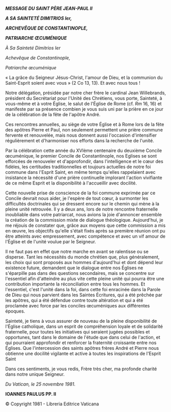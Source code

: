 ***MESSAGE DU SAINT PÈRE JEAN-PAUL II***

***A SΑ SAINTETÉ DIMITRIOS Ier,***

***ARCHEVÊQUE DE CONSTANTINOPLE,***

***PATRIARCHE ŒCUMÉNIQUE***

*À Sa Sainteté Dimitrios Ier*

*Achevêque de Constantinople,*

*Patriarche œcuménique*

« La grâce du Seigneur Jésus-Christ, l'amour de Dieu, et la communion du Saint-Esprit soient avec vous » (2 Co 13, 13). Et avec nous tous !

Notre délégation, présidée par notre cher frère le cardinal Jean Willebrands, président du Secrétariat pour l'Unité des Chrétiens, vous porte, Sainteté, à vous-même et à votre Église, le salut de l'Église de Rome (cf. *Rm* 16, 16) et manifeste par sa présence combien je vous suis uni par la prière en ce jour de la célébration de la fête de l'apôtre André.

Ces rencontres annuelles, au siège de votre Église et à Rome lors de la fête des apôtres Pierre et Paul, non seulement permettent une prière commune fervente et renouvelée, mais nous donnent aussi l'occasion d'intensifier régulièrement et d'harmoniser nos efforts dans la recherche de l'unité.

Par la célébration cette année du XVIème centenaire du deuxième Concile œcuménique, le premier Concile de Constantinople, nos Eglises se sont efforcées de renouveler et d'approfondir, dans l'intelligence et le cœur des fidèles, les certitudes traditionnelles et toujours actuelles de notre foi commune dans l'Esprit Saint, en même temps qu'elles rappelaient avec insistance la nécessité d'une prière continuelle implorant l'action vivifiante de ce même Esprit et la disponibilité à l'accueillir avec docilité.

Cette nouvelle prise de conscience de la foi commune exprimée par ce Concile devrait nous aider, je l'espère de tout cœur, à surmonter les difficultés doctrinales qui se dressent encore sur le chemin qui mène à la pleine unité retrouvée. Il y a deux ans, lors de notre rencontre fraternelle inoubliable dans votre patriarcat, nous avions la joie d'annoncer ensemble la création de la commission mixte de dialogue théologique. Aujourd'hui, je me réjouis de constater que, grâce aux moyens que cette commission a mis en œuvre, les objectifs qu'elle s'était fixés après sa première réunion ont pu être atteints avec empressement, avec compétence et avec un vif amour de l'Église et de l'unité voulue par le Seigneur.

Il ne faut pas en effet que notre marche en avant se ralentisse ou se disperse. Tant les nécessités du monde chrétien que, plus généralement, les choix qui sont proposés aux hommes d'aujourd'hui et dont dépend leur existence future, demandent que le dialogue entre nos Églises ne s'éparpille pas dans des questions secondaires, mais se concentre sur l'essentiel afin d'atteindre au plus vite cette pleine unité qui pourra être une contribution importante la réconciliation entre tous les hommes. Et l'essentiel, c'est l'unité dans la foi, dans cette foi enracinée dans la Parole de Dieu qui nous parvient dans les Saintes Écritures, qui a été prêchée par les apôtres, qui a été défendue contre toute altération et qui a été proclamée avec force par les conciles œcuméniques aux différentes époques.

Sainteté, je tiens à vous assurer de nouveau de la pleine disponibilité de l'Église catholique, dans un esprit de compréhension loyale et de solidarité fraternelle, pour toutes les initiatives qui seraient jugées possibles et opportunes, tant dans le domaine de l'étude que dans celui de l'action, et qui pourraient approfondir et renforcer la fraternité croissante entre nos Églises. Que l'intercession des saints apôtres frères André et Pierre nous obtienne une docilité vigilante et active à toutes les inspirations de l'Esprit Saint

Dans ces sentiments, je vous redis, Frère très cher, ma profonde charité dans notre unique Seigneur.

*Du Vatican, le 25 novembre 1981.*

**IOANNES PAULUS PP. II**

© Copyright 1981 - Libreria Editrice Vaticana